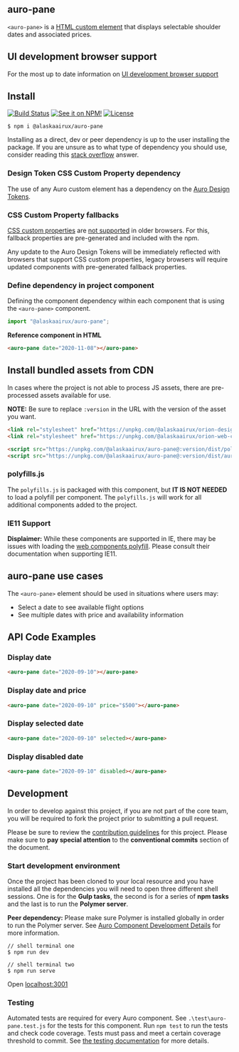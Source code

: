 ## auro-pane

`<auro-pane>` is a [HTML custom element](https://developer.mozilla.org/en-US/docs/Web/Web_Components/Using_custom_elements) that displays selectable shoulder dates and associated prices.

## UI development browser support

For the most up to date information on [UI development browser support](https://auro.alaskaair.com/support/browsersSupport)

## Install

[![Build Status](https://img.shields.io/github/actions/workflow/status/AlaskaAirlines/auro-pane/testPublish.yml?branch=master&style=for-the-badge)](https://github.com/AlaskaAirlines/auro-pane/actions/workflows/testPublish.yml)
[![See it on NPM!](https://img.shields.io/npm/v/@alaskaairux/auro-pane?style=for-the-badge&color=orange)](https://www.npmjs.com/package/@alaskaairux/auro-pane)
[![License](https://img.shields.io/npm/l/@alaskaairux/auro-pane?color=blue&style=for-the-badge)](https://www.apache.org/licenses/LICENSE-2.0)

```shell
$ npm i @alaskaairux/auro-pane
```

Installing as a direct, dev or peer dependency is up to the user installing the package. If you are unsure as to what type of dependency you should use, consider reading this [stack overflow](https://stackoverflow.com/questions/18875674/whats-the-difference-between-dependencies-devdependencies-and-peerdependencies) answer.

### Design Token CSS Custom Property dependency

The use of any Auro custom element has a dependency on the [Auro Design Tokens](https://auro.alaskaair.com/getting-started/developers/design-tokens).

### CSS Custom Property fallbacks

[CSS custom properties](https://developer.mozilla.org/en-US/docs/Web/CSS/Using_CSS_custom_properties) are [not supported](https://auro.alaskaair.com/support/custom-properties) in older browsers. For this, fallback properties are pre-generated and included with the npm.

Any update to the Auro Design Tokens will be immediately reflected with browsers that support CSS custom properties, legacy browsers will require updated components with pre-generated fallback properties.

### Define dependency in project component

Defining the component dependency within each component that is using the `<auro-pane>` component.

```javascript
import "@alaskaairux/auro-pane";
```

**Reference component in HTML**

```html
<auro-pane date="2020-11-08"></auro-pane>
```

## Install bundled assets from CDN

In cases where the project is not able to process JS assets, there are pre-processed assets available for use.

**NOTE:** Be sure to replace `:version` in the URL with the version of the asset you want.

```html
<link rel="stylesheet" href="https://unpkg.com/@alaskaairux/orion-design-tokens@:version/dist/tokens/CSSTokenProperties.css" />
<link rel="stylesheet" href="https://unpkg.com/@alaskaairux/orion-web-core-style-sheets@:version/dist/bundled/baseline.css" />

<script src="https://unpkg.com/@alaskaairux/auro-pane@:version/dist/polyfills.js"></script>
<script src="https://unpkg.com/@alaskaairux/auro-pane@:version/dist/auro-pane__bundled.js"></script>
```

### polyfills.js

The `polyfills.js` is packaged with this component, but **IT IS NOT NEEDED** to load a polyfill per component. The `polyfills.js` will work for all additional components added to the project.

### IE11 Support

**Displaimer:** While these components are supported in IE, there may be issues with loading the [web components polyfill](https://www.webcomponents.org/polyfills). Please consult their documentation when supporting IE11.


## auro-pane use cases

The `<auro-pane>` element should be used in situations where users may:

* Select a date to see available flight options
* See multiple dates with price and availability information

## API Code Examples

### Display date
```html
<auro-pane date="2020-09-10"></auro-pane>
```

### Display date and price
```html
<auro-pane date="2020-09-10" price="$500"></auro-pane>
```

### Display selected date
```html
<auro-pane date="2020-09-10" selected></auro-pane>
```

### Display disabled date
```html
<auro-pane date="2020-09-10" disabled></auro-pane>
```

## Development

In order to develop against this project, if you are not part of the core team, you will be required to fork the project prior to submitting a pull request.

Please be sure to review the [contribution guidelines](https://auro.alaskaair.com/getting-started/developers/contributing) for this project. Please make sure to **pay special attention** to the **conventional commits** section of the document.

### Start development environment

Once the project has been cloned to your local resource and you have installed all the dependencies you will need to open three different shell sessions. One is for the **Gulp tasks**, the second is for a series of **npm tasks** and the last is to run the **Polymer server**.

**Peer dependency:** Please make sure Polymer is installed globally in order to run the Polymer server. See [Auro Component Development Details](https://github.com/AlaskaAirlines/auro_docs/blob/master/src/TECH_DETAILS.md) for more information.

```shell
// shell terminal one
$ npm run dev

// shell terminal two
$ npm run serve
```

Open [localhost:3001](http://localhost:3001/)

### Testing
Automated tests are required for every Auro component. See `.\test\auro-pane.test.js` for the tests for this component. Run `npm test` to run the tests and check code coverage. Tests must pass and meet a certain coverage threshold to commit. See [the testing documentation](https://auro.alaskaair.com/support/tests) for more details.
